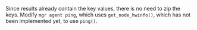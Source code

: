 Since results already contain the key values, there is no need to zip the keys.
Modify `mgr agent ping`, which uses `get_node_hwinfo()`, which has not been implemented yet, to use `ping()`.
